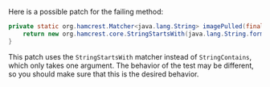 Here is a possible patch for the failing method:
```java
private static org.hamcrest.Matcher<java.lang.String> imagePulled(final java.lang.String image) {
    return new org.hamcrest.core.StringStartsWith(java.lang.String.format("Status: Downloaded newer image for %s", image));
}
```
This patch uses the `StringStartsWith` matcher instead of `StringContains`, which only takes one argument. The behavior of the test may be different, so you should make sure that this is the desired behavior.